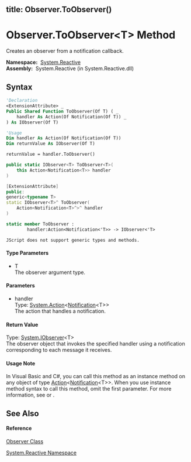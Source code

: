 title: Observer.ToObserver<T>()
---
# Observer.ToObserver\<T\> Method

Creates an observer from a notification callback.

**Namespace:**  [System.Reactive](System.Reactive\System.Reactive.md)  
**Assembly:**  System.Reactive (in System.Reactive.dll)

## Syntax

```vb
'Declaration
<ExtensionAttribute> _
Public Shared Function ToObserver(Of T) ( _
    handler As Action(Of Notification(Of T)) _
) As IObserver(Of T)
```

```vb
'Usage
Dim handler As Action(Of Notification(Of T))
Dim returnValue As IObserver(Of T)

returnValue = handler.ToObserver()
```

```csharp
public static IObserver<T> ToObserver<T>(
    this Action<Notification<T>> handler
)
```

```c++
[ExtensionAttribute]
public:
generic<typename T>
static IObserver<T>^ ToObserver(
    Action<Notification<T>^>^ handler
)
```

```fsharp
static member ToObserver : 
        handler:Action<Notification<'T>> -> IObserver<'T> 
```

```jscript
JScript does not support generic types and methods.
```

#### Type Parameters

- T  
  The observer argument type.

#### Parameters

- handler  
  Type: [System.Action](https://msdn.microsoft.com/en-us/library/018hxwa8)\<[Notification](Notification\Notification(T).md)\<T\>\>  
  The action that handles a notification.

#### Return Value

Type: [System.IObserver](https://msdn.microsoft.com/en-us/library/Dd783449)\<T\>  
The observer object that invokes the specified handler using a notification corresponding to each message it receives.

#### Usage Note

In Visual Basic and C\#, you can call this method as an instance method on any object of type [Action](https://msdn.microsoft.com/en-us/library/018hxwa8)\<[Notification](Notification\Notification(T).md)\<T\>\>. When you use instance method syntax to call this method, omit the first parameter. For more information, see [](https://msdn.microsoft.com/en-us/library/Bb384936) or [](https://msdn.microsoft.com/en-us/library/Bb383977).

## See Also

#### Reference

[Observer Class](Observer\Observer.md)

[System.Reactive Namespace](System.Reactive\System.Reactive.md)
